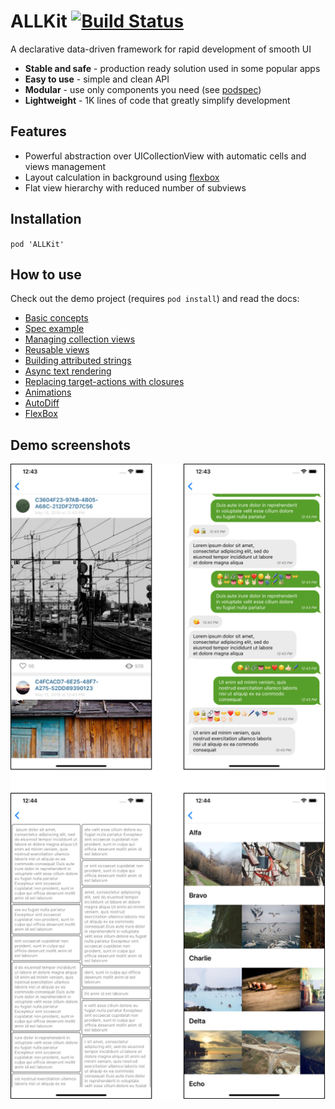 # ALLKit [![Build Status](https://travis-ci.org/geor-kasapidi/ALLKit.svg?branch=master)](https://travis-ci.org/geor-kasapidi/ALLKit)

A declarative data-driven framework for rapid development of smooth UI

* **Stable and safe** - production ready solution used in some popular apps
* **Easy to use** - simple and clean API
* **Modular** - use only components you need (see [podspec](ALLKit.podspec))
* **Lightweight** - 1K lines of code that greatly simplify development

## Features

* Powerful abstraction over UICollectionView with automatic cells and views management
* Layout calculation in background using [flexbox](https://yogalayout.com)
* Flat view hierarchy with reduced number of subviews

## Installation

`pod 'ALLKit'`

## How to use

Check out the demo project (requires `pod install`) and read the docs:

* [Basic concepts](Docs/basic_concepts.md)
* [Spec example](Docs/hello_world.md)
* [Managing collection views](Docs/list_view.md)
* [Reusable views](Docs/view_recycling.md)
* [Building attributed strings](Docs/string_builder.md)
* [Async text rendering](Docs/async_text.md)
* [Replacing target-actions with closures](Docs/target_actions.md)
* [Animations](Docs/animations.md)
* [AutoDiff](Docs/auto_diff.md)
* [FlexBox](Docs/flexbox.md)

## Demo screenshots

![Screens](allkit_screens.png)
